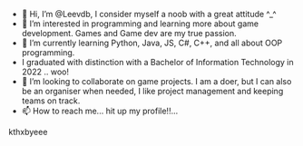 - 👋 Hi, I’m @Leevdb, I consider myself a noob with a great attitude ^_^
- 👀 I’m interested in programming and learning more about game development.  Games and Game dev are my true passion.
- 🌱 I’m currently learning Python, Java, JS, C#, C++, and all about OOP programming.  
- I graduated with distinction with a Bachelor of Information Technology in 2022 .. woo!
- 💞️ I’m looking to collaborate on game projects.  I am a doer, but I can also be an organiser when needed, I like project management and keeping teams on track.  
- 📫 How to reach me... hit up my profile!!...

kthxbyeee

<!---
Leevdb/Leevdb is a ✨ special ✨ repository because its `README.md` (this file) appears on your GitHub profile.
You can click the Preview link to take a look at your changes.
--->
